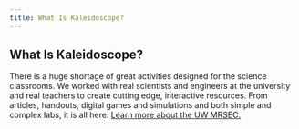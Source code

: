 ```yaml
---
title: What Is Kaleidoscope?
---
```


## What Is Kaleidoscope?

There is a huge shortage of great activities designed for the science classrooms.
We worked with real scientists and engineers at the university and real teachers to create cutting edge, interactive resources.
From articles, handouts, digital games and simulations and both simple and complex labs, it is all here.
[Learn more about the UW MRSEC.](http://www.mrsec.wisc.edu/)
